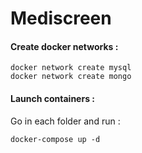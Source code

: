 # Mediscreen

#### Create docker networks :

```
docker network create mysql
docker network create mongo
```

#### Launch containers :

Go in each folder and run :

```
docker-compose up -d
```